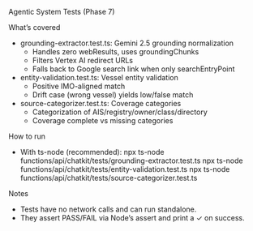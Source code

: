 Agentic System Tests (Phase 7)

What’s covered
- grounding-extractor.test.ts: Gemini 2.5 grounding normalization
  - Handles zero webResults, uses groundingChunks
  - Filters Vertex AI redirect URLs
  - Falls back to Google search link when only searchEntryPoint
- entity-validation.test.ts: Vessel entity validation
  - Positive IMO-aligned match
  - Drift case (wrong vessel) yields low/false match
- source-categorizer.test.ts: Coverage categories
  - Categorization of AIS/registry/owner/class/directory
  - Coverage complete vs missing categories

How to run
- With ts-node (recommended):
  npx ts-node functions/api/chatkit/tests/grounding-extractor.test.ts
  npx ts-node functions/api/chatkit/tests/entity-validation.test.ts
  npx ts-node functions/api/chatkit/tests/source-categorizer.test.ts

Notes
- Tests have no network calls and can run standalone.
- They assert PASS/FAIL via Node’s assert and print a ✓ on success.


